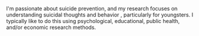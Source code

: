 I'm passionate about suicide prevention, and my research focuses on understanding suicidal thoughts and behavior , particularly for youngsters. I typically like to do this using psychological, educational, public health, and/or economic research methods.

